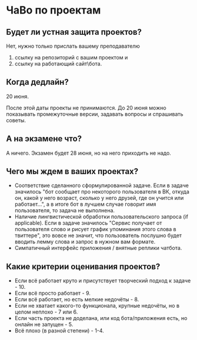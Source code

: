 # ЧаВо по проектам

## Будет ли устная защита проектов?
Нет, нужно только прислать вашему преподавателю 

1) ссылку на репозиторий с вашим проектом и 
2) ссылку на работающий сайт\бота.

## Когда дедлайн?

20 июня. 

После этой даты проекты не принимаются. До 20 июня можно показывать промежуточные версии, задавать вопросы и спрашивать советы.

## А на экзамене что?

А ничего. Экзамен будет 28 июня, но на него приходить не надо.

## Чего мы ждем в ваших проектах?

* Соответствие сделанного сформулированной задаче. Если в задаче значилось "бот сообщает про некоторого пользователя в ВК, откуда он, какой у него возраст, сколько у него друзей, где он учится или работает...", а в итоге бот в лучшем случае говорит имя пользователя, то задача не выполнена.
* Наличие лингвистической обработки пользовательского запроса (if applicable). Если в задаче значилось "Сервис получает от пользователя слово и рисует график упоминания этого слова в твиттере", это вовсе не значит, что пользователь послушно будет вводить лемму слова и запрос в нужном вам формате.
* Симпатичный интерфейс приложения / внятные реплики чатбота.

## Какие критерии оценивания проектов?

* Если всё работает круто и присутствует творческий подход к задаче - 10.
* Если всё просто работает - 9.
* Если всё работает, но есть мелкие недочёты - 8.
* Если не хватает какого-то функционала, крупные недочёты, но в целом неплохо - 7 или 6.
* Если часть проекта не доделана, или код бота/приложения есть, но онлайн не запущен - 5.
* Всё плохо (в разной степени) - 1-4.
